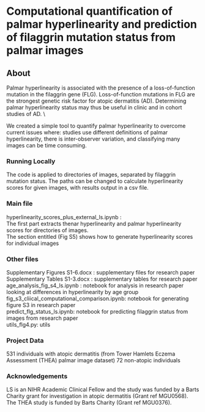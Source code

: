 # Computational quantification of palmar hyperlinearity and prediction of filaggrin mutation status from palmar images  

## About

Palmar hyperlinearity is associated with the presence of a loss-of-function mutation in the filaggrin gene (FLG). Loss-of-function mutations in FLG are the strongest genetic risk factor for atopic dermatitis (AD).  Determining palmar hyperlinearity status may thus be useful in clinic and in cohort studies of AD.
\

We created a simple tool to quantify palmar hyperlinearity to overcome current issues where: studies use different definitions of palmar hyperlinearity, there is inter-observer variation, and classifying many images can be time consuming.


### Running Locally

The code is applied to directories of images, separated by filaggrin mutation status. The paths can be changed to calculate hyperlinearity scores for given images, with results output in a csv file.

### Main file
hyperlinearity_scores_plus_external_ls.ipynb : \
The first part extracts thenar hyperlinearity and palmar hyperlinearity scores for directories of images. \
The section entitled (Fig S5) shows how to generate hyperlinearity scores for individual images

### Other files
Supplementary Figures S1-6.docx : supplementary files for research paper \
Supplementary Tables S1-3.docx : supplementary tables for research paper \
age_analysis_fig_s4_ls.ipynb : notebook for analysis in research paper looking at differences in hyperlinearity by age group \
fig_s3_cliical_computational_comparison.ipynb: notebook for generating figure S3 in research paper \
predict_flg_status_ls.ipynb: notebook for predicting filaggrin status from images from research paper \
utils_flg4.py: utils 

### Project Data
 531 individuals with atopic dermatitis (from Tower Hamlets Eczema Assessment (THEA)  palmar image dataset)
 72 non-atopic individuals




### Acknowledgements
LS is an NIHR Academic Clinical Fellow and the study was funded by a Barts Charity grant for investigation in atopic dermatitis (Grant ref MGU0568).  The THEA study is funded by Barts Charity (Grant ref MGU0376).  
